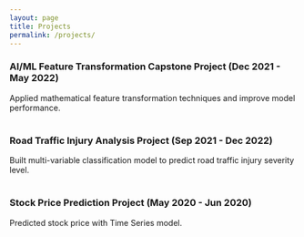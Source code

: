 ```yaml
---
layout: page
title: Projects
permalink: /projects/
---
```


### **AI/ML Feature Transformation Capstone Project (Dec 2021 - May 2022)**
Applied mathematical feature transformation techniques and improve model performance.
# 

### **Road Traffic Injury Analysis Project (Sep 2021 - Dec 2022)**
Built multi-variable classification model to predict road traffic injury severity level.
# 

### **Stock Price Prediction Project (May 2020 - Jun 2020)**
Predicted stock price with Time Series model.


[jekyll-organization]: https://github.com/jekyll
